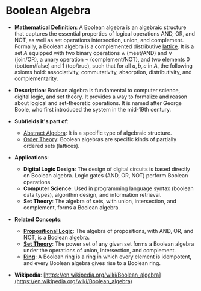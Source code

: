 # Boolean Algebra

- **Mathematical Definition**: A Boolean algebra is an algebraic structure that captures the essential properties of logical operations AND, OR, and NOT, as well as set operations intersection, union, and complement. Formally, a Boolean algebra is a complemented distributive [lattice](./lattice.md). It is a set $A$ equipped with two binary operations $\land$ (meet/AND) and $\lor$ (join/OR), a unary operation $\neg$ (complement/NOT), and two elements $0$ (bottom/false) and $1$ (top/true), such that for all $a, b, c$ in $A$, the following axioms hold: associativity, commutativity, absorption, distributivity, and complementarity.

- **Description**: Boolean algebra is fundamental to computer science, digital logic, and set theory. It provides a way to formalize and reason about logical and set-theoretic operations. It is named after George Boole, who first introduced the system in the mid-19th century.

- **Subfields it's part of**:
    - [Abstract Algebra](https://en.wikipedia.org/wiki/Abstract_algebra): It is a specific type of algebraic structure.
    - [Order Theory](https://en.wikipedia.org/wiki/Order_theory): Boolean algebras are specific kinds of partially ordered sets (lattices).

- **Applications**:
    - **Digital Logic Design**: The design of digital circuits is based directly on Boolean algebra. Logic gates (AND, OR, NOT) perform Boolean operations.
    - **Computer Science**: Used in programming language syntax (boolean data types), algorithm design, and information retrieval.
    - **Set Theory**: The algebra of sets, with union, intersection, and complement, forms a Boolean algebra.

- **Related Concepts**:
    - **[Propositional Logic](../../foundations_of_mathematics/logic/propositional_logic.md)**: The algebra of propositions, with AND, OR, and NOT, is a Boolean algebra.
    - **[Set Theory](../../foundations_of_mathematics/set_theory/set.md)**: The power set of any given set forms a Boolean algebra under the operations of union, intersection, and complement.
    - **[Ring](./ring.md)**: A Boolean ring is a ring in which every element is idempotent, and every Boolean algebra gives rise to a Boolean ring.

- **Wikipedia**: [https://en.wikipedia.org/wiki/Boolean_algebra](https://en.wikipedia.org/wiki/Boolean_algebra)
